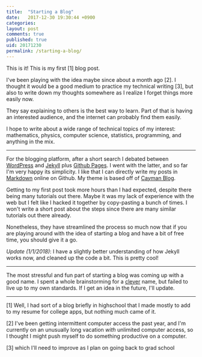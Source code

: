 ```yaml
---
title:  "Starting a Blog"
date:   2017-12-30 19:30:44 +0900
categories:
layout: post
comments: true
published: true
uid: 20171230
permalink: /starting-a-blog/
---
```


This is it! This is my first [1] blog post.

I've been playing with the idea maybe since about a month ago [2].
I thought it would be a good medium to practice my technical writing [3], but also to write down my thoughts somewhere as I realize I forget things more easily now.

They say explaining to others is the best way to learn. Part of that is having an interested audience, and the internet can probably find them easily.

I hope to write about a wide range of technical topics of my interest: mathematics, physics, computer science, statistics, programming, and anything in the mix.

---------

For the blogging platform, after a short search I debated between [WordPress][word-press] and [Jekyll](https://jekyllrb.com/) plus [Github Pages](https://pages.github.com/). I went with the latter, and so far I'm very happy its simplicity. I like that I can directly write my posts in [Markdown][markdown] online on Github. My theme is based off of [Cayman Blog](https://github.com/lorepirri/cayman-blog).

Getting to my first post took more hours than I had expected, despite there being many tutorials out there. Maybe it was my lack of experience with the web but I felt like I hacked it together by copy-pasting a bunch of times. I won't write a short post about the steps since there are many similar tutorials out there already.

Nonetheless, they have streamlined the process so much now that if you are playing around with the idea of starting a blog and have a bit of free time, you should give it a go.

*Update (1/1/2018)*: I have a slightly better understanding of how Jekyll works now, and cleaned up the code a bit. This is pretty cool!

----

The most stressful and fun part of starting a blog was coming up with a good name. I spent a whole brainstorming for a [clever][in-theory] name, but failed to live up to my own standards. If I get an idea in the future, I'll update.

----

[1] Well, I had sort of a blog briefly in highschool that I made mostly to add to my resume for college apps, but nothing much came of it.

[2] I've been getting intermittent computer access the past year, and I'm currently on an unusually long vacation *with* unlimited computer access, so I thought I might push myself to do something productive on a computer.

[3] which I'll need to improve as I plan on going back to grad school


[word-press]: https://wordpress.com/

[markdown]: https://en.wikipedia.org/wiki/Markdown

[in-theory]: https://lucatrevisan.wordpress.com/

